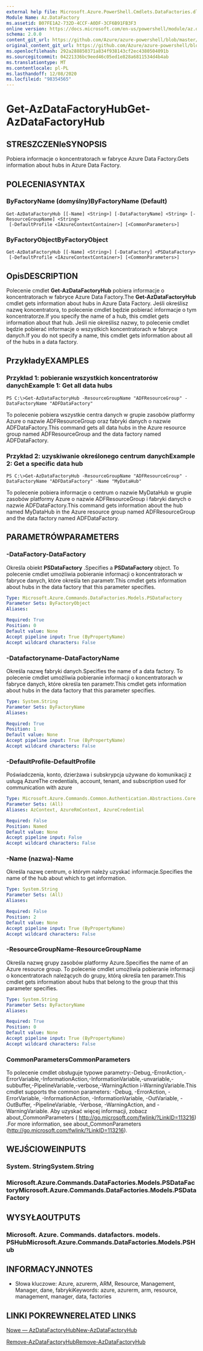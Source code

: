 ```yaml
---
external help file: Microsoft.Azure.PowerShell.Cmdlets.DataFactories.dll-Help.xml
Module Name: Az.DataFactory
ms.assetid: B07FE1A2-732D-4CCF-A0DF-3CF6B91FB3F3
online version: https://docs.microsoft.com/en-us/powershell/module/az.datafactory/get-azdatafactoryhub
schema: 2.0.0
content_git_url: https://github.com/Azure/azure-powershell/blob/master/src/DataFactory/DataFactoryV2/help/Get-AzDataFactoryHub.md
original_content_git_url: https://github.com/Azure/azure-powershell/blob/master/src/DataFactory/DataFactoryV2/help/Get-AzDataFactoryHub.md
ms.openlocfilehash: 292a288850371a834f938143cf2ec4380504091b
ms.sourcegitcommit: 04221336bc9eed46c05ed1e828a6811534d4b4ab
ms.translationtype: MT
ms.contentlocale: pl-PL
ms.lasthandoff: 12/08/2020
ms.locfileid: "98354565"
---
```

# <span data-ttu-id="9f883-101">Get-AzDataFactoryHub</span><span class="sxs-lookup"><span data-stu-id="9f883-101">Get-AzDataFactoryHub</span></span>

## <span data-ttu-id="9f883-102">STRESZCZENIe</span><span class="sxs-lookup"><span data-stu-id="9f883-102">SYNOPSIS</span></span>
<span data-ttu-id="9f883-103">Pobiera informacje o koncentratorach w fabryce Azure Data Factory.</span><span class="sxs-lookup"><span data-stu-id="9f883-103">Gets information about hubs in Azure Data Factory.</span></span>

## <span data-ttu-id="9f883-104">POLECENIA</span><span class="sxs-lookup"><span data-stu-id="9f883-104">SYNTAX</span></span>

### <span data-ttu-id="9f883-105">ByFactoryName (domyślny)</span><span class="sxs-lookup"><span data-stu-id="9f883-105">ByFactoryName (Default)</span></span>
```
Get-AzDataFactoryHub [[-Name] <String>] [-DataFactoryName] <String> [-ResourceGroupName] <String>
 [-DefaultProfile <IAzureContextContainer>] [<CommonParameters>]
```

### <span data-ttu-id="9f883-106">ByFactoryObject</span><span class="sxs-lookup"><span data-stu-id="9f883-106">ByFactoryObject</span></span>
```
Get-AzDataFactoryHub [[-Name] <String>] [-DataFactory] <PSDataFactory>
 [-DefaultProfile <IAzureContextContainer>] [<CommonParameters>]
```

## <span data-ttu-id="9f883-107">Opis</span><span class="sxs-lookup"><span data-stu-id="9f883-107">DESCRIPTION</span></span>
<span data-ttu-id="9f883-108">Polecenie cmdlet **Get-AzDataFactoryHub** pobiera informacje o koncentratorach w fabryce Azure Data Factory.</span><span class="sxs-lookup"><span data-stu-id="9f883-108">The **Get-AzDataFactoryHub** cmdlet gets information about hubs in Azure Data Factory.</span></span>
<span data-ttu-id="9f883-109">Jeśli określisz nazwę koncentratora, to polecenie cmdlet będzie pobierać informacje o tym koncentratorze.</span><span class="sxs-lookup"><span data-stu-id="9f883-109">If you specify the name of a hub, this cmdlet gets information about that hub.</span></span>
<span data-ttu-id="9f883-110">Jeśli nie określisz nazwy, to polecenie cmdlet będzie pobierać informacje o wszystkich koncentratorach w fabryce danych.</span><span class="sxs-lookup"><span data-stu-id="9f883-110">If you do not specify a name, this cmdlet gets information about all of the hubs in a data factory.</span></span>

## <span data-ttu-id="9f883-111">Przykłady</span><span class="sxs-lookup"><span data-stu-id="9f883-111">EXAMPLES</span></span>

### <span data-ttu-id="9f883-112">Przykład 1: pobieranie wszystkich koncentratorów danych</span><span class="sxs-lookup"><span data-stu-id="9f883-112">Example 1: Get all data hubs</span></span>
```
PS C:\>Get-AzDataFactoryHub -ResourceGroupName "ADFResourceGroup" -DataFactoryName "ADFDataFactory"
```

<span data-ttu-id="9f883-113">To polecenie pobiera wszystkie centra danych w grupie zasobów platformy Azure o nazwie ADFResourceGroup oraz fabryki danych o nazwie ADFDataFactory.</span><span class="sxs-lookup"><span data-stu-id="9f883-113">This command gets all data hubs in the Azure resource group named ADFResourceGroup and the data factory named ADFDataFactory.</span></span>

### <span data-ttu-id="9f883-114">Przykład 2: uzyskiwanie określonego centrum danych</span><span class="sxs-lookup"><span data-stu-id="9f883-114">Example 2: Get a specific data hub</span></span>
```
PS C:\>Get-AzDataFactoryHub -ResourceGroupName "ADFResourceGroup" -DataFactoryName "ADFDataFactory" -Name "MyDataHub"
```

<span data-ttu-id="9f883-115">To polecenie pobiera informacje o centrum o nazwie MyDataHub w grupie zasobów platformy Azure o nazwie ADFResourceGroup i fabryki danych o nazwie ADFDataFactory.</span><span class="sxs-lookup"><span data-stu-id="9f883-115">This command gets information about the hub named MyDataHub in the Azure resource group named ADFResourceGroup and the data factory named ADFDataFactory.</span></span>

## <span data-ttu-id="9f883-116">PARAMETRÓW</span><span class="sxs-lookup"><span data-stu-id="9f883-116">PARAMETERS</span></span>

### <span data-ttu-id="9f883-117">-DataFactory</span><span class="sxs-lookup"><span data-stu-id="9f883-117">-DataFactory</span></span>
<span data-ttu-id="9f883-118">Określa obiekt **PSDataFactory** .</span><span class="sxs-lookup"><span data-stu-id="9f883-118">Specifies a **PSDataFactory** object.</span></span>
<span data-ttu-id="9f883-119">To polecenie cmdlet umożliwia pobieranie informacji o koncentratorach w fabryce danych, które określa ten parametr.</span><span class="sxs-lookup"><span data-stu-id="9f883-119">This cmdlet gets information about hubs in the data factory that this parameter specifies.</span></span>

```yaml
Type: Microsoft.Azure.Commands.DataFactories.Models.PSDataFactory
Parameter Sets: ByFactoryObject
Aliases:

Required: True
Position: 0
Default value: None
Accept pipeline input: True (ByPropertyName)
Accept wildcard characters: False
```

### <span data-ttu-id="9f883-120">-Datafactoryname</span><span class="sxs-lookup"><span data-stu-id="9f883-120">-DataFactoryName</span></span>
<span data-ttu-id="9f883-121">Określa nazwę fabryki danych.</span><span class="sxs-lookup"><span data-stu-id="9f883-121">Specifies the name of a data factory.</span></span>
<span data-ttu-id="9f883-122">To polecenie cmdlet umożliwia pobieranie informacji o koncentratorach w fabryce danych, które określa ten parametr.</span><span class="sxs-lookup"><span data-stu-id="9f883-122">This cmdlet gets information about hubs in the data factory that this parameter specifies.</span></span>

```yaml
Type: System.String
Parameter Sets: ByFactoryName
Aliases:

Required: True
Position: 1
Default value: None
Accept pipeline input: True (ByPropertyName)
Accept wildcard characters: False
```

### <span data-ttu-id="9f883-123">-DefaultProfile</span><span class="sxs-lookup"><span data-stu-id="9f883-123">-DefaultProfile</span></span>
<span data-ttu-id="9f883-124">Poświadczenia, konto, dzierżawa i subskrypcja używane do komunikacji z usługą Azure</span><span class="sxs-lookup"><span data-stu-id="9f883-124">The credentials, account, tenant, and subscription used for communication with azure</span></span>

```yaml
Type: Microsoft.Azure.Commands.Common.Authentication.Abstractions.Core.IAzureContextContainer
Parameter Sets: (All)
Aliases: AzContext, AzureRmContext, AzureCredential

Required: False
Position: Named
Default value: None
Accept pipeline input: False
Accept wildcard characters: False
```

### <span data-ttu-id="9f883-125">-Name (nazwa)</span><span class="sxs-lookup"><span data-stu-id="9f883-125">-Name</span></span>
<span data-ttu-id="9f883-126">Określa nazwę centrum, o którym należy uzyskać informacje.</span><span class="sxs-lookup"><span data-stu-id="9f883-126">Specifies the name of the hub about which to get information.</span></span>

```yaml
Type: System.String
Parameter Sets: (All)
Aliases:

Required: False
Position: 2
Default value: None
Accept pipeline input: True (ByPropertyName)
Accept wildcard characters: False
```

### <span data-ttu-id="9f883-127">-ResourceGroupName</span><span class="sxs-lookup"><span data-stu-id="9f883-127">-ResourceGroupName</span></span>
<span data-ttu-id="9f883-128">Określa nazwę grupy zasobów platformy Azure.</span><span class="sxs-lookup"><span data-stu-id="9f883-128">Specifies the name of an Azure resource group.</span></span>
<span data-ttu-id="9f883-129">To polecenie cmdlet umożliwia pobieranie informacji o koncentratorach należących do grupy, którą określa ten parametr.</span><span class="sxs-lookup"><span data-stu-id="9f883-129">This cmdlet gets information about hubs that belong to the group that this parameter specifies.</span></span>

```yaml
Type: System.String
Parameter Sets: ByFactoryName
Aliases:

Required: True
Position: 0
Default value: None
Accept pipeline input: True (ByPropertyName)
Accept wildcard characters: False
```

### <span data-ttu-id="9f883-130">CommonParameters</span><span class="sxs-lookup"><span data-stu-id="9f883-130">CommonParameters</span></span>
<span data-ttu-id="9f883-131">To polecenie cmdlet obsługuje typowe parametry:-Debug,-ErrorAction,-ErrorVariable,-InformationAction,-InformationVariable,-unvariable,-subbuffer,-PipelineVariable,-verbose,-WarningAction i-WarningVariable.</span><span class="sxs-lookup"><span data-stu-id="9f883-131">This cmdlet supports the common parameters: -Debug, -ErrorAction, -ErrorVariable, -InformationAction, -InformationVariable, -OutVariable, -OutBuffer, -PipelineVariable, -Verbose, -WarningAction, and -WarningVariable.</span></span> <span data-ttu-id="9f883-132">Aby uzyskać więcej informacji, zobacz about_CommonParameters ( http://go.microsoft.com/fwlink/?LinkID=113216) .</span><span class="sxs-lookup"><span data-stu-id="9f883-132">For more information, see about_CommonParameters (http://go.microsoft.com/fwlink/?LinkID=113216).</span></span>

## <span data-ttu-id="9f883-133">WEJŚCIOWE</span><span class="sxs-lookup"><span data-stu-id="9f883-133">INPUTS</span></span>

### <span data-ttu-id="9f883-134">System. String</span><span class="sxs-lookup"><span data-stu-id="9f883-134">System.String</span></span>

### <span data-ttu-id="9f883-135">Microsoft.Azure.Commands.DataFactories.Models.PSDataFactory</span><span class="sxs-lookup"><span data-stu-id="9f883-135">Microsoft.Azure.Commands.DataFactories.Models.PSDataFactory</span></span>

## <span data-ttu-id="9f883-136">WYSYŁA</span><span class="sxs-lookup"><span data-stu-id="9f883-136">OUTPUTS</span></span>

### <span data-ttu-id="9f883-137">Microsoft. Azure. Commands. datafactors. models. PSHub</span><span class="sxs-lookup"><span data-stu-id="9f883-137">Microsoft.Azure.Commands.DataFactories.Models.PSHub</span></span>

## <span data-ttu-id="9f883-138">INFORMACYJN</span><span class="sxs-lookup"><span data-stu-id="9f883-138">NOTES</span></span>
* <span data-ttu-id="9f883-139">Słowa kluczowe: Azure, azurerm, ARM, Resource, Management, Manager, dane, fabryki</span><span class="sxs-lookup"><span data-stu-id="9f883-139">Keywords: azure, azurerm, arm, resource, management, manager, data, factories</span></span>

## <span data-ttu-id="9f883-140">LINKI POKREWNE</span><span class="sxs-lookup"><span data-stu-id="9f883-140">RELATED LINKS</span></span>

[<span data-ttu-id="9f883-141">Nowe — AzDataFactoryHub</span><span class="sxs-lookup"><span data-stu-id="9f883-141">New-AzDataFactoryHub</span></span>](./New-AzDataFactoryHub.md)

[<span data-ttu-id="9f883-142">Remove-AzDataFactoryHub</span><span class="sxs-lookup"><span data-stu-id="9f883-142">Remove-AzDataFactoryHub</span></span>](./Remove-AzDataFactoryHub.md)


